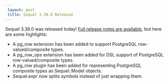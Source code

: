 ```yaml
---
 layout: post
 title: Sequel 3.38.0 Released
---
```


Sequel 3.38.0 was released today!  <a href="http://sequel.jeremyevans.net/rdoc/files/doc/release_notes/3_38_0_txt.html">Full release notes are available</a>, but here are some highlights:

* A pg_row extension has been added to support PostgreSQL row-valued/composite types.
* A pg_row_ops extension has been added for DSL support of PostgreSQL row-valued/composite types.
* A pg_row plugin has been added for representing PostgreSQL composite types as Sequel::Model objects.
* Sequel.expr now splits symbols instead of just wrapping them.
